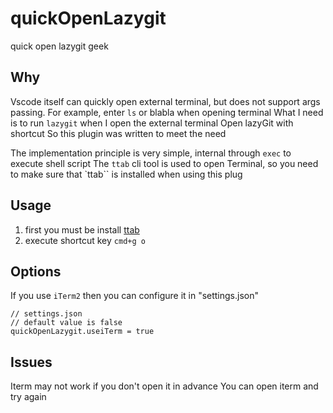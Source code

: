 # quickOpenLazygit
quick open lazygit  geek
## Why

Vscode itself can quickly open external terminal, but does not support args passing.
For example, enter `ls` or blabla when opening terminal
What I need is to run `lazygit` when I open the external terminal
Open lazyGit with shortcut
So this plugin was written to meet the need

The implementation principle is very simple, internal through `exec` to execute shell script
The `ttab` cli tool is used to open Terminal, so you need to make sure that `ttab`` is installed when using this plug

## Usage

1. first you must be install [ttab](https://github.com/mklement0/ttab)
2. execute shortcut key `cmd+g o`

## Options
If you use `iTerm2` then you can configure it in "settings.json"
```
// settings.json
// default value is false
quickOpenLazygit.useiTerm = true
```

## Issues
Iterm may not work if you don't open it in advance
You can open iterm and try again
